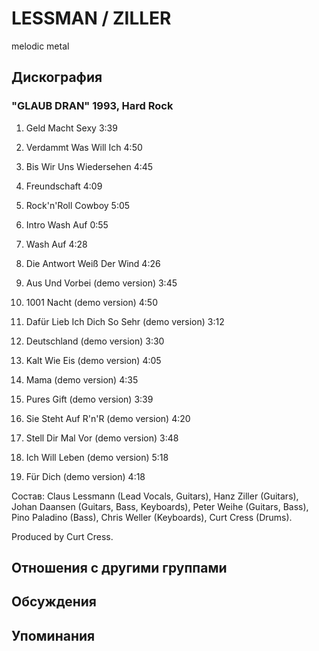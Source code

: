 # LESSMAN / ZILLER

melodic metal

## Дискография

### "GLAUB DRAN" 1993, Hard Rock

1. Geld Macht Sexy 3:39 
2. Verdammt Was Will Ich 4:50 
3. Bis Wir Uns Wiedersehen 4:45 
4. Freundschaft 4:09 
5. Rock'n'Roll Cowboy 5:05 
6. Intro Wash Auf 0:55 
7. Wash Auf 4:28 
8. Die Antwort Wei&#223; Der Wind 4:26 

9. Aus Und Vorbei (demo version) 3:45 
10. 1001 Nacht (demo version) 4:50 
11. Daf&#252;r Lieb Ich Dich So Sehr (demo version) 3:12 
12. Deutschland (demo version) 3:30 
13. Kalt Wie Eis (demo version) 4:05 
14. Mama (demo version) 4:35 
15. Pures Gift (demo version) 3:39 
16. Sie Steht Auf R'n'R (demo version) 4:20 
17. Stell Dir Mal Vor (demo version) 3:48 
18. Ich Will Leben (demo version) 5:18 
19. F&#252;r Dich (demo version) 4:18

Состав: 
Claus Lessmann (Lead Vocals, Guitars), 
Hanz Ziller (Guitars), 
Johan Daansen (Guitars, Bass, Keyboards), 
Peter Weihe (Guitars, Bass), 
Pino Paladino (Bass), 
Chris Weller (Keyboards), 
Curt Cress (Drums). 

Produced by Curt Cress.


## Отношения с другими группами


## Обсуждения


## Упоминания

